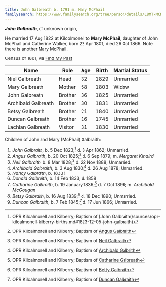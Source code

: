 ```yaml
---
title: John Galbreath b. 1791 m. Mary McPhail
familysearch: https://www.familysearch.org/tree/person/details/L8MT-MCN
---
```

***John Galbraith***, of unknown origin,

He married 17 Aug 1822 at Kilcolmonell to **Mary McPhail**, daughter of John McPhail and Catherine Walker, born 22 Apr 1801, died 26 Oct 1866.  Note there is another Mary McPhail.

Census of 1861, via [Find My Past](https://www.findmypast.com/transcript?id=GBC/1861/0022460336&expand=true)

| Name | Role | Age | Birth | Martial Status |
|------|------|-----|------------|----------------|
| Niel Galbreath | Head | 32 | 1829 | Unmarried |
| Mary Galbreath | Mother | 58 | 1803 | Widow | 
| John Galbreath | Brother | 36 | 1825 | Unmarried |
| Archibald Galbreath | Brother | 30 | 1831 | Unmarried |
| Betsy Galbreath | Brother | 21 | 1840 | Unmarried |
| Duncan Galbreath | Brother | 16 | 1745 | Unmarried |
| Lachlan Galbreath | Visitor | 31 | 1830 | Unmarried |

Children of John and Mary (McPhail) Galbraith:

1. *John Galbraith*, b. 5 Dec 1823;[^john-birth] d. 3 Apr 1862; Unmarried.
2. *Angus Galbraith*, b. 20 Oct 1825;[^angus-birth] d. 6 Sep 1879; m. *Margaret Kinaird*
3. *Neil Galbraith*, b. 8 Mar 1828;[^neil-birth] d. 22 Nov 1888; Unmarried.
4. *Archibald Galbraith*, b. 3 Aug 1830;[^archibald-birth] d. 26 Aug 1878; Unmarried.
5. *Nancy Galbraith*, b. 1833?
6. *Donald Galbraith*, b. 14 Feb 1833; d. 1858
7. *Catharine Galbraith*, b. 19 January 1836;[^catharine-birth] d. 7 Oct 1896; m. *Archibald McGougan*
8. *Betsy Galbraith*, b. 16 Aug 1839;[^betsy-birth] d. 18 Dec 1890; Unmarried.
9. *Duncan Galbraith*, b. 7 Feb 1845;[^duncan-birth] d. 17 Jun 1866; Unmarried.


[^john-birth]: OPR Kilcalmonell and Kilberry; Baptism of [John Galbraith(/sources/opr-kilcalmonell-kilberry-births.md#1823-12-05-john-galbraith)

[^angus-birth]: OPR Kilcalmonell and Kilberry; Baptism of [Angus Galbraith](/sources/opr-kilcalmonell-kilberry-births.md#1825-10-20-angus-galbraith)

[^neil-birth]: OPR Kilcalmonell and Kilberry; Baptism of [Neil Galbraith](/sources/opr-kilcalmonell-kilberry-births.md#1828-03-08-neil-galbraith)

[^archibald-birth]: OPR Kilcalmonell and Kilberry; Baptism of [Archibald Galbrith](/sources/opr-kilcalmonell-kilberry-births.md#1830-08-03-archibald-galbrith)

[^catharine-birth]: OPR Kilcalmonell and Kilberry; Baptism of [Catharine Galbreath](/sources/opr-kilcalmonell-kilberry-births.md#1836-01-19-catharine-galbreath)

[^betsy-birth]: OPR Kilcalmonell and Kilberry; Baptism of [Betty Galbraith](/sources/opr-kilcalmonell-kilberry-births.md#1839-08-16-betty-galbraith)

[^duncan-birth]: OPR Kilcalmonell and Kilberry; Baptism of [Duncan Galbraith](/sources/opr-kilcalmonell-kilberry-births.md#1845-02-07-duncan-galbraith)


[^mary-mcphail-burial]: Find a Grave, database and images (https://www.findagrave.com/memorial/92284396/mary-galbraith: accessed 14 November 2022), memorial page for Mary McPhail Galbraith (1771–1863), Find a Grave Memorial ID 92284396, citing Largnahension Graveyard, Lochgilphead, Argyll and Bute, Scotland; Maintained by Whit Larson (contributor 47856003) .
